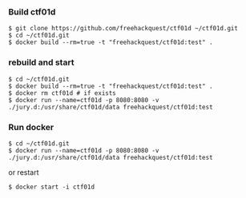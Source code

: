 ### Build ctf01d

```
$ git clone https://github.com/freehackquest/ctf01d ~/ctf01d.git
$ cd ~/ctf01d.git
$ docker build --rm=true -t "freehackquest/ctf01d:test" .
```

### rebuild and start

```
$ cd ~/ctf01d.git
$ docker build --rm=true -t "freehackquest/ctf01d:test" .
$ docker rm ctf01d # if exists
$ docker run --name=ctf01d -p 8080:8080 -v ./jury.d:/usr/share/ctf01d/data freehackquest/ctf01d:test
```


### Run docker

```
$ cd ~/ctf01d.git
$ docker run --name=ctf01d -p 8080:8080 -v ./jury.d:/usr/share/ctf01d/data freehackquest/ctf01d:test
```

or restart

```
$ docker start -i ctf01d
```
